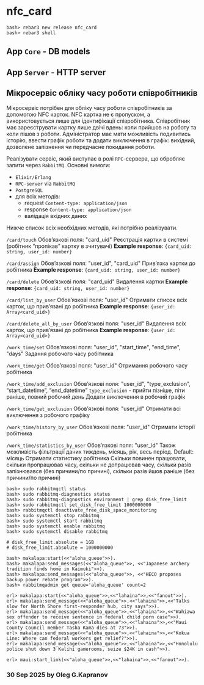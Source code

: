 nfc_card
=====

```
bash> rebar3 new release nfc_card
bash> rebar3 shell
```

## App `Core` - DB models

## App `Server` - HTTP server

## Мікросервіс обліку часу роботи співробітників

Мікросервіс потрібен для обліку часу роботи співробітників за допомогою NFC карток.
NFC картка не є пропуском, а використовується лише для ідентифікації співробітника.
Співробітник має зареєструвати картку лише двічі вдень: коли прийшов на роботу та
коли пішов з роботи.
Адміністратор має мати можливість подивитись історію, ввести графік роботи та
додати виключення в графік: вихідний, дозволене запізнення чи передчасне покидання
роботи.

Реалізувати сервіс, який виступає в ролі `RPC`-сервера, що обробляє запити через
`RabbitMQ`. Основні вимоги:

- `Elixir/Erlang`
- `RPC-server` via `RabbitMQ`
- `PostgreSQL`
- для всіх методів:
    - request `Content-type: application/json`
    - response `Content-type: application/json`
    - валідація вхідних даних

Нижче список всіх необхідних методів, які потрібно реалізувати.

`/card/touch`
Обов’язкові поля: "card_uid"
Реєстрація картки в системі (робітник “пропікав” картку в зчитувачі)
**Example response**: `{card_uid: string, user_id: number}`

`/card/assign`
Обов’язкові поля: "user_id", "card_uid"
Прив’язка картки до робітника
**Example response**: `{card_uid: string, user_id: number}`

`/card/delete`
Обов’язкові поля: "card_uid"
Видалення картки 
**Example response**: `{card_uid: string, user_id: number}`

`/card/list_by_user`
Обов’язкові поля: "user_id"
Отримати список всіх карток, що прив’язані до робітника
**Example response**: `{user_id: Array<card_uid>}`

`/card/delete_all_by_user`
Обов’язкові поля: "user_id"
Видалення всіх карток, що прив’язані до робітника
**Example response**: `{user_id: Array<card_uid>}`

`/work_time/set`
Обов’язкові поля: "user_id", "start_time", "end_time", "days"
Задання робочого часу робітника

`/work_time/get`
Обов’язкові поля: "user_id"
Отримання робочого часу робітника

`/work_time/add_exclusion`
Обов’язкові поля: "user_id", "type_exclusion", “start_datetime”, “end_datetime”
`type_exclusion` - прийти пізніше, піти раніше, повний робочий день
Додати виключення в робочий графік

`/work_time/get_exclusion`
Обов’язкові поля: "user_id"
Отримати всі виключення з робочого графіку

`/work_time/history_by_user`
Обов’язкові поля: "user_id"
Отримати історії робітника

`/work_time/statistics_by_user`
Обов’язкові поля: "user_id"
Також можливість фільтрації даних тиждень, місяць, рік, весь період. Default: місяць
Отримати статистику робітника
Скільки повинен працювати, скільки пропрацював часу, скільки не допрацював часу,
скільки разів запізнювався (без причини/по причині), скільки разів йшов раніше (без
причини/по причині)

```
bash> sudo rabbitmqctl status
bash> sudo rabbitmq-diagnostics status
bash> sudo rabbitmq-diagnostics environment | grep disk_free_limit
bash> sudo rabbitmqctl set_disk_free_limit 1000000000
bash> rabbitmqctl deactivate_free_disk_space_monitoring
bash> sudo systemctl stop rabbitmq
bash> sudo systemctl start rabbitmq
bash> sudo systemctl enable rabbitmq
bash> sudo systemctl disable rabbitmq

# disk_free_limit.absolute = 1GB
# disk_free_limit.absolute = 1000000000

bash> makalapa:start(<<"aloha_queue">>).
bash> makalapa:send_messages(<<"aloha_queue">>, <<"Japanese archery tradition finds home in Kaimuki">>).
bash> makalapa:send_messages(<<"aloha_queue">>, <<"HECO proposes backup power rebate program">>).
bash> rabbitmqadmin get queue='aloha_queue' count=2
```

```
erl> makalapa:start(<<"aloha_queue">>,<<"lahaina">>,<<"fanout">>).
erl> makalapa:send_message(<<"aloha_queue">>,<<"lahaina">>,<<"Talks slow for North Shore first-responder hub, city says">>).
erl> makalapa:send_message(<<"aloha_queue">>,<<"lahaina">>,<<"Wahiawa sex offender to receive sentence in federal child porn case">>).
erl> makalapa:send_message(<<"aloha_queue">>,<<"lahaina">>,<<"Maui County Council member Tasha Kama dies at 73">>).
erl> makalapa:send_message(<<"aloha_queue">>,<<"lahaina">>,<<"Kokua Line: Where can federal workers get relief?">>).
erl> makalapa:send_message(<<"aloha_queue">>,<<"lahaina">>,<<"Honolulu police shut down 3 Kalihi gamerooms, seize $24K in cash">>).
```

```
erl> maui:start_link(<<"aloha_queue">>,<<"lahaina">>,<<"fanout">>).
```

### 30 Sep 2025 by Oleg G.Kapranov

[1]: http://127.0.0.1:15672
[2]: http://192.168.2.157:15672
[3]: https://www.rabbitmq.com/docs/management-cli
[4]: https://raw.githubusercontent.com/rabbitmq/rabbitmq-server/v4.1.x/deps/rabbitmq_management/bin/rabbitmqadmin
[5]: https://www.rabbitmq.com/docs/publishers
[6]: https://www.rabbitmq.com/docs/consumers
[7]: https://www.rabbitmq.com/tutorials/tutorial-three-python
